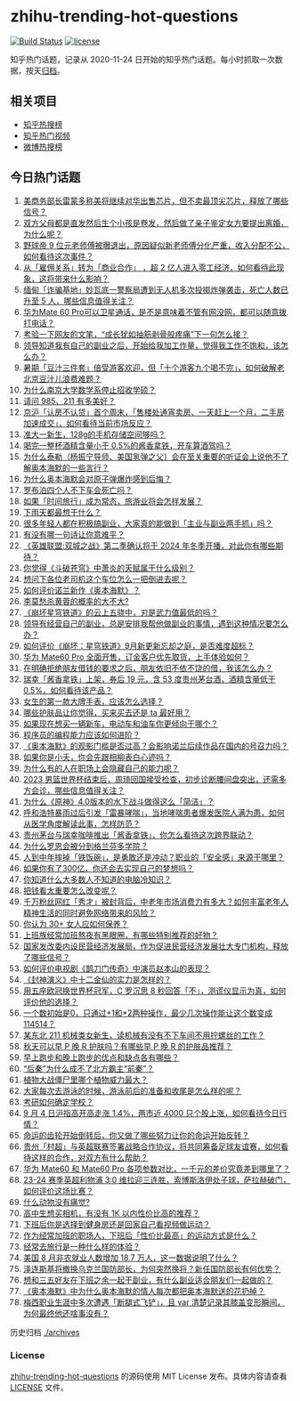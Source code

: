 # zhihu-trending-hot-questions

[![Build Status](https://github.com/justjavac/zhihu-trending-hot-questions/workflows/ci/badge.svg?branch=master)](https://github.com/justjavac/zhihu-trending-hot-questions/actions)
[![license](https://img.shields.io/github/license/justjavac/zhihu-trending-hot-questions)](https://github.com/justjavac/zhihu-trending-hot-questions/blob/master/LICENSE)

知乎热门话题，记录从 2020-11-24
日开始的知乎热门话题。每小时抓取一次数据，按天[归档](./archives)。

## 相关项目

- [知乎热搜榜](https://github.com/justjavac/zhihu-trending-top-search)
- [知乎热门视频](https://github.com/justjavac/zhihu-trending-hot-video)
- [微博热搜榜](https://github.com/justjavac/weibo-trending-hot-search)

## 今日热门话题

<!-- BEGIN -->
<!-- 最后更新时间 Tue Sep 05 2023 06:13:34 GMT+0800 (China Standard Time) -->

1. [美商务部长雷蒙多称美将继续对华出售芯片，但不卖最顶尖芯片，释放了哪些信号？](https://www.zhihu.com/question/620477664)
1. [双方父母都是直发然后生个小孩是卷发，然后做了亲子鉴定女方要提出离婚，为什么呢？](https://www.zhihu.com/question/619274471)
1. [野球帝 9 位元老师傅被曝退出，原因疑似新老师傅分化严重，收入分配不公，如何看待这次事件？](https://www.zhihu.com/question/620465143)
1. [从「雇佣关系」转为「商业合作」 ，超 2 亿人进入零工经济，如何看待此现象，这将带来什么影响？](https://www.zhihu.com/question/620467702)
1. [缅甸「诈骗基地」妙瓦底一警察局遭到无人机多次投掷炸弹袭击，死亡人数已升至 5 人，哪些信息值得关注？](https://www.zhihu.com/question/620484106)
1. [华为Mate 60 Pro可以卫星通话，是不是意味着不管有网没网，都可以随意拨打电话？](https://www.zhihu.com/question/619814502)
1. [考验一下网友的文笔，“成长犹如抽筋剥骨般疼痛”下一句怎么接？](https://www.zhihu.com/question/620354806)
1. [领导知道我有自己的副业之后，开始给我加工作量，觉得我工作不饱和，该怎么办？](https://www.zhihu.com/question/620457299)
1. [暑期「豆汁三件套」倍受游客欢迎，但「十个游客九个喝不完」，如何破解老北京豆汁儿浪费难题？](https://www.zhihu.com/question/620138007)
1. [为什么南京大学数学系停止招收学硕？](https://www.zhihu.com/question/619700616)
1. [请问 985、211 有多美好？](https://www.zhihu.com/question/438353781)
1. [京沪「认房不认贷」首个周末，「售楼处通宵卖房、一天赶上一个月，二手房加速成交」，如何看待当前市场反应？](https://www.zhihu.com/question/620460588)
1. [准大一新生，128g的手机存储空间够吗？](https://www.zhihu.com/question/614852818)
1. [喝完一整杯酒精含量小于 0.5%的酱香拿铁，开车算酒驾吗？](https://www.zhihu.com/question/620481288)
1. [为什么泰勒（杨振宁导师、美国氢弹之父）会在至关重要的听证会上说他不了解奥本海默的一些言行？](https://www.zhihu.com/question/620396694)
1. [为什么奥本海默会对原子弹爆炸感到后悔？](https://www.zhihu.com/question/620274712)
1. [罗布泊四个人不下车会死亡吗？](https://www.zhihu.com/question/615519308)
1. [如果「时间旅行」成为常态，旅游业将会怎样发展？](https://www.zhihu.com/question/620142637)
1. [下雨天都最想干什么？](https://www.zhihu.com/question/620308839)
1. [很多年轻人都在积极搞副业，大家真的能做到「主业与副业两手抓」吗？](https://www.zhihu.com/question/617458885)
1. [有没有哪一句诗让你意难平？](https://www.zhihu.com/question/615867965)
1. [《英雄联盟:双城之战》第二季确认将于 2024 年冬季开播，对此你有哪些期待？](https://www.zhihu.com/question/620174399)
1. [你觉得《斗破苍穹》中萧炎的天赋属于什么级别？](https://www.zhihu.com/question/555303586)
1. [想问下各位老司机这个车位怎么一把倒进去呢？](https://www.zhihu.com/question/620249523)
1. [如何评价诺兰新作《奥本海默》？](https://www.zhihu.com/question/619395484)
1. [李莫愁杀黄蓉的概率的大不大?](https://www.zhihu.com/question/620361150)
1. [《崩坏星穹铁道》的云上五骁中，刃是武力值最低的吗？](https://www.zhihu.com/question/620240834)
1. [领导有经营自己的副业，总是安排我帮他做副业的事情，遇到这种情况要怎么办？](https://www.zhihu.com/question/620191449)
1. [如何评价《崩坏：星穹铁道》9月新更新忘却之庭，是否难度超标？](https://www.zhihu.com/question/620466197)
1. [华为 Mate60 Pro 全面开售，订金客户优先取货，上手体验如何？](https://www.zhihu.com/question/620390986)
1. [在明确拒绝朋友借钱的要求之后，朋友依旧不依不饶的借，我该怎么办？](https://www.zhihu.com/question/616059177)
1. [瑞幸「酱香拿铁」上架，券后 19 元，含 53 度贵州茅台酒，酒精含量低于 0.5%，如何看待该产品？](https://www.zhihu.com/question/620452404)
1. [女生的第一款大牌手表，应该怎么选择？](https://www.zhihu.com/question/614983036)
1. [哪些护肤品让你觉得，买来买去还是 ta 最好用？](https://www.zhihu.com/question/616070779)
1. [如果现在想买一辆新车，电动车和油车你更倾向于哪个？](https://www.zhihu.com/question/618539620)
1. [程序员的编程能力应该如何进阶？](https://www.zhihu.com/question/486909798)
1. [《奥本海默》的观影门槛是否过高？会影响诺兰后续作品在国内的号召力吗？](https://www.zhihu.com/question/620137597)
1. [如果你是小夭，你会先跟相柳表白心迹吗？](https://www.zhihu.com/question/619770934)
1. [为什么有的人在职场上会隐藏自己的能力呢？](https://www.zhihu.com/question/619651646)
1. [2023 男篮世界杯结束后，周琦回国接受检查，初步诊断腰间盘突出，还需多方会诊，哪些信息值得关注？](https://www.zhihu.com/question/620487873)
1. [为什么《原神》4.0版本的水下战斗做得这么「简洁」？](https://www.zhihu.com/question/620256690)
1. [呼和浩特暴雨过后引发「雷暴哮喘」，当地哮喘患者爆发医院人满为患，如何从医学角度解读此事，怎样防范？](https://www.zhihu.com/question/620365548)
1. [贵州茅台与瑞幸咖啡推出「酱香拿铁」，你怎么看待这次跨界联动？](https://www.zhihu.com/question/620461688)
1. [为什么罗恩会被分到格兰芬多学院？](https://www.zhihu.com/question/489643957)
1. [人到中年摔掉「铁饭碗」，是勇敢还是冲动？职业的「安全感」来源于哪里？](https://www.zhihu.com/question/620467237)
1. [如果你有了300亿，你还会去实现自己的梦想吗？](https://www.zhihu.com/question/620351208)
1. [你知道什么大多数人不知道的电脑冷知识？](https://www.zhihu.com/question/619587299)
1. [把钱看太重要怎么改变呢？](https://www.zhihu.com/question/620460636)
1. [千万粉丝网红「秀才」被封背后，中老年市场消费力有多大？如何丰富老年人精神生活的同时避免网络带来的风险？](https://www.zhihu.com/question/620450325)
1. [你认为 30+ 女人应如何保养？](https://www.zhihu.com/question/619220909)
1. [上班族经常加班熬夜有黑眼圈，有哪些特别推荐的好物？](https://www.zhihu.com/question/614533617)
1. [国家发改委内设民营经济发展局，作为促进民营经济发展壮大专门机构，释放了哪些信号？](https://www.zhihu.com/question/620458543)
1. [如何评价电视剧《鹊刀门传奇》中演员赵本山的表现？](https://www.zhihu.com/question/618539542)
1. [《封神演义》中十二金仙的实力是怎样的？](https://www.zhihu.com/question/510503049)
1. [用五座欧冠换世界杯冠军，C 罗沉思 8 秒回答「不」，测谎仪显示为真，如何评价他的选择？](https://www.zhihu.com/question/620468499)
1. [一个数初始是0，只通过+1和*2两种操作，最少几次操作能让这个数变成114514？](https://www.zhihu.com/question/619706848)
1. [某东北 211 机械类女新生，读机械有没有不下车间不用拧螺丝的工作？](https://www.zhihu.com/question/613433286)
1. [秋天可以早 P 晚 R 护肤吗？有哪些早 P 晚 R 的护肤品推荐？](https://www.zhihu.com/question/619125436)
1. [早上跑步和晚上跑步的优点和缺点各有哪些？](https://www.zhihu.com/question/618789030)
1. [“后秦”为什么成不了北方霸主“前秦”？](https://www.zhihu.com/question/618686524)
1. [植物大战僵尸里哪个植物威力最大？](https://www.zhihu.com/question/369662308)
1. [大家每次去游泳的时候，游泳前后的准备和收尾是怎么样的呢？](https://www.zhihu.com/question/617040424)
1. [考研如何确定学校？](https://www.zhihu.com/question/265595875)
1. [9 月 4 日沪指高开高走涨 1.4%，两市近 4000 只个股上涨，如何看待今日行情？](https://www.zhihu.com/question/620453822)
1. [命运的齿轮开始倒转后，你又做了哪些努力让你的命运开始反转？](https://www.zhihu.com/question/620148473)
1. [贵州「村超」与英超联赛签署战略合作协议，将共同筹备足球友谊赛，如何看待这样的合作，对双方有什么帮助？](https://www.zhihu.com/question/620457177)
1. [华为 Mate60 和 Mate60 Pro 各项参数对比，一千元的差价究竟差到哪里了？](https://www.zhihu.com/question/619812389)
1. [23-24 赛季英超利物浦 3:0 维拉迎三连胜，索博斯洛伊处子球，萨拉赫破门，如何评价这场比赛？](https://www.zhihu.com/question/620400857)
1. [什么动物没有痛觉?](https://www.zhihu.com/question/290094490)
1. [高中生想买相机，有没有 1K 以内性价比高的推荐？](https://www.zhihu.com/question/619497100)
1. [下班后你是选择到健身房还是回家自己看视频做运动？](https://www.zhihu.com/question/619245045)
1. [作为经常加班的职场人，下班后「性价比最高」的运动方式是什么？](https://www.zhihu.com/question/620011925)
1. [经常去旅行是一种什么样的体验？](https://www.zhihu.com/question/617138948)
1. [美国 8 月非农就业人数增加 18.7 万人，这一数据说明了什么？](https://www.zhihu.com/question/620186685)
1. [泽连斯基将撤换乌克兰国防部长，为何突然换将？新任国防部长有何优势？](https://www.zhihu.com/question/620453623)
1. [想和三五好友在下班之余一起干副业，有什么副业适合朋友们一起做的？](https://www.zhihu.com/question/616762672)
1. [《奥本海默》中为什么奥本海默的情人每次都把奥本海默送的花扔掉？](https://www.zhihu.com/question/620088756)
1. [梅西职业生涯中多次遭遇「断腿式飞铲」，且 var 清楚记录其膝盖变形瞬间，为何最终他还啥事没有？](https://www.zhihu.com/question/620355526)

<!-- END -->

历史归档 [./archives](./archives)

### License

[zhihu-trending-hot-questions](https://github.com/justjavac/zhihu-trending-hot-questions)
的源码使用 MIT License 发布。具体内容请查看 [LICENSE](./LICENSE) 文件。
